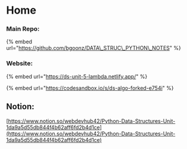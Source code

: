 # Home

### Main Repo:

{% embed url="https://github.com/bgoonz/DATA\_STRUC\_PYTHON\_NOTES" %}

### Website:

{% embed url="https://ds-unit-5-lambda.netlify.app/" %}



{% embed url="https://codesandbox.io/s/ds-algo-forked-e754i" %}







## Notion:

[https://www.notion.so/webdevhub42/Python-Data-Structures-Unit-1da9a5d55db844f4b62aff6fd2b4d1ce](https://www.notion.so/webdevhub42/Python-Data-Structures-Unit-1da9a5d55db844f4b62aff6fd2b4d1ce)



